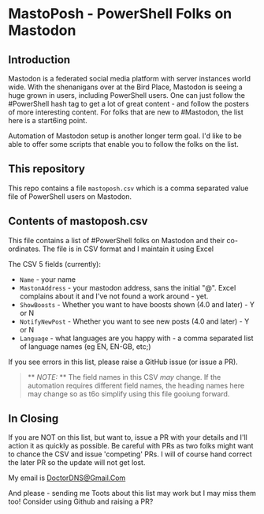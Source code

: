 # MastoPosh - PowerShell Folks on Mastodon

## Introduction

Mastodon is a federated social media platform with server instances world wide.
With the shenanigans over at the Bird Place, Mastodon is seeing a huge grown in users, including PowerShell users.
One can just follow the #PowerShell hash tag to get a lot of great content - and follow the posters of more interesting content.
For folks that are new to #Mastodon, the list here is a start6ing point.

Automation of Mastodon setup is another longer term goal.
I'd like to be able to offer some scripts that enable you to follow the folks on the list.

## This repository

This repo contains a file ``mastoposh.csv`` which is a comma separated value file of PowerShell users on Mastodon.

## Contents of mastoposh.csv

This file contains a list of #PowerShell folks on Mastodon and their co-ordinates.
The file is in CSV format and I maintain it using Excel

The CSV 5 fields (currently):
* `Name` - your name
* `MastonAddress` - your mastodon address, sans the initial "@". Excel complains about it and I've not found a work around - yet.
* `ShowBoosts` - Whether you want to have boosts shown (4.0 and later) - Y or N
* `NotifyNewPost` - Whether you want to see new posts (4.0 and later) -  Y or N
* `Language` - what languages are you happy with - a comma separated list of language names (eg EN, EN-GB, etc;)

If you see errors in this list, please raise a GitHub issue (or issue a PR).

> ** _NOTE:_ ** The field names in this CSV _*may*_ change. 
> If the automation requires different field names, the heading names here may change so as t6o simplify using this file gooiung forward.



## In Closing

If you are NOT on this list, but want to, issue a PR with your details and I'll action it as quickly as possible. 
Be careful with PRs as two folks might want to chance the CSV and issue 'competing' PRs.
I will of course hand correct the later PR so the update will not get lost.

My email is DoctorDNS@Gmail.Com


And please - sending me Toots about this list may work but I may miss them too!
Consider using Github and raising a PR?
